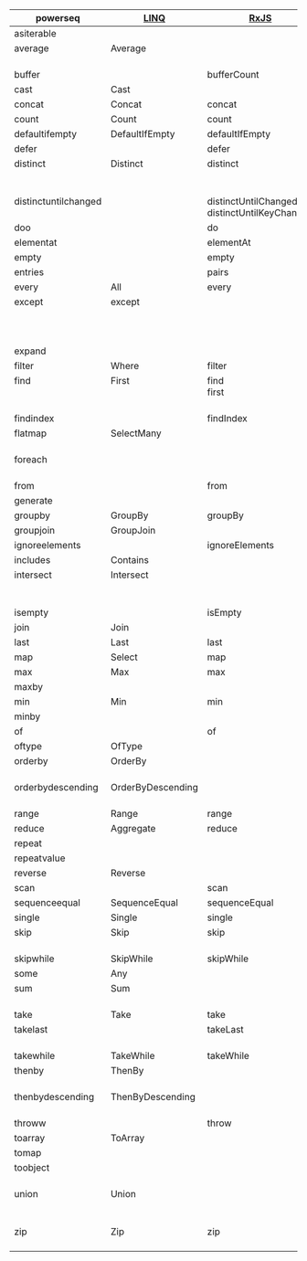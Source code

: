 
|powerseq|[LINQ](https://msdn.microsoft.com/en-us/library/system.linq.enumerable(v=vs.110).aspx)|[RxJS](http://reactivex.io/rxjs/class/es6/Observable.js~Observable.html)|[JS Array](https://developer.mozilla.org/en-US/docs/Web/JavaScript/Reference/Global_Objects/Array)|[lodash](https://lodash.com/docs/4.17.2)|
|---|---|---|---|---|
|asiterable|||||
|average</br></br>|Average</br></br>|</br></br>|</br></br>|mean</br>meanBy|
|buffer||bufferCount||chunk|
|cast|Cast||||
|concat|Concat|concat|concat|concat|
|count|Count|count||size|
|defaultifempty|DefaultIfEmpty|defaultIfEmpty|||
|defer||defer|||
|distinct</br></br></br>|Distinct</br></br></br>|distinct</br></br></br>|</br></br></br>|uniq</br>uniqBy</br>uniqWith|
|distinctuntilchanged</br></br>|</br></br>|distinctUntilChanged</br>distinctUntilKeyChanged|</br></br>|</br></br>|
|doo||do|||
|elementat||elementAt||nth|
|empty||empty|||
|entries||pairs|entries||
|every|All|every|every|every|
|except</br></br></br></br>|except</br></br></br></br>|</br></br></br></br>|</br></br></br></br>|difference</br>differenceBy</br>differenceWith</br>without|
|expand|||||
|filter|Where|filter|filter|filter|
|find</br></br></br>|First</br></br></br>|find</br>first</br></br>|find</br></br></br>|first</br>head</br>find|
|findindex||findIndex|findIndex|findIndex|
|flatmap</br></br>|SelectMany</br></br>|</br></br>|</br></br>|flatten</br>flatMap|
|foreach</br></br>|</br></br>|</br></br>|forEach</br></br>|each</br>forEach|
|from||from|from||
|generate|||||
|groupby|GroupBy|groupBy||groupBy|
|groupjoin|GroupJoin||||
|ignoreelements||ignoreElements|||
|includes|Contains||includes|includes|
|intersect</br></br></br>|Intersect</br></br></br>|</br></br></br>|</br></br></br>|intersection</br>intersectionBy</br>intersectionWith|
|isempty||isEmpty|||
|join|Join||||
|last|Last|last||findLast|
|map|Select|map|map|map|
|max|Max|max||max|
|maxby||||maxBy|
|min|Min|min||min|
|minby||||minBy|
|of||of|of||
|oftype|OfType||||
|orderby</br></br>|OrderBy</br></br>|</br></br>|sort</br></br>|orderBy</br>sortBy|
|orderbydescending</br></br>|OrderByDescending</br></br>|</br></br>|sort</br></br>|orderBy</br>sortBy|
|range|Range|range||range|
|reduce|Aggregate|reduce|reduce|reduce|
|repeat|||||
|repeatvalue|||||
|reverse|Reverse||reverse|reverse|
|scan||scan|||
|sequenceequal|SequenceEqual|sequenceEqual|||
|single|Single|single|||
|skip</br></br>|Skip</br></br>|skip</br></br>|</br></br>|drop</br>tail|
|skipwhile|SkipWhile|skipWhile||dropWhile|
|some|Any||some|some|
|sum</br></br>|Sum</br></br>|</br></br>|</br></br>|sum</br>sumBy|
|take|Take|take||take|
|takelast</br></br>|</br></br>|takeLast</br></br>|</br></br>|last</br>takeRight|
|takewhile|TakeWhile|takeWhile||takeWhile|
|thenby</br></br>|ThenBy</br></br>|</br></br>|sort</br></br>|orderBy</br>sortBy|
|thenbydescending</br></br>|ThenByDescending</br></br>|</br></br>|sort</br></br>|orderBy</br>sortBy|
|throww||throw|||
|toarray|ToArray||||
|tomap|||||
|toobject</br></br>|</br></br>|</br></br>|</br></br>|fromPairs</br>keyBy|
|union</br></br></br>|Union</br></br></br>|</br></br></br>|</br></br></br>|union</br>unionBy</br>unionWith|
|zip</br></br>|Zip</br></br>|zip</br></br>|</br></br>|zip</br>zipWith|

